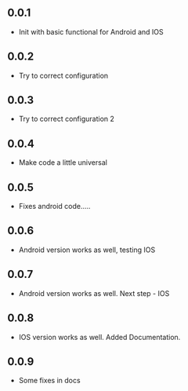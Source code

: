 ## 0.0.1

 - Init with basic functional for Android and IOS

## 0.0.2

 - Try to correct configuration

## 0.0.3

 - Try to correct configuration 2

## 0.0.4

 - Make code a little universal

## 0.0.5

 - Fixes android code.....

## 0.0.6

 - Android version works as well, testing IOS
 
## 0.0.7
 
 - Android version works as well. Next step - IOS
 
## 0.0.8
 
 - IOS version works as well. Added Documentation.
 
## 0.0.9

 - Some fixes in docs

